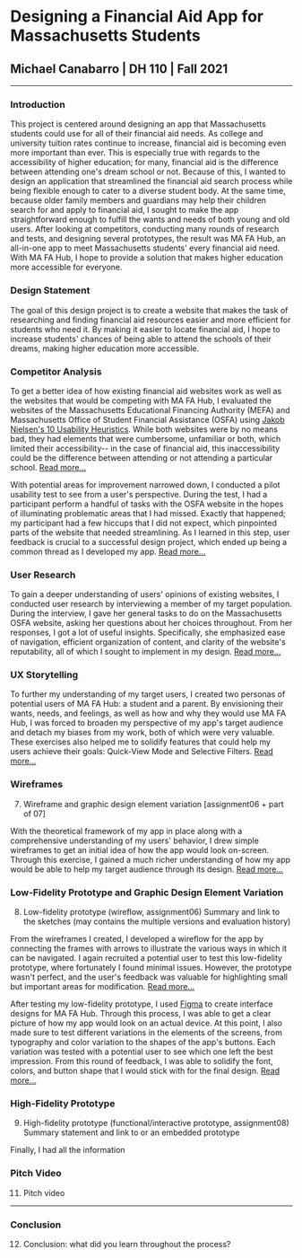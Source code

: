 # Designing a Financial Aid App for Massachusetts Students

## Michael Canabarro | DH 110 | Fall 2021

---

### Introduction

This project is centered around designing an app that Massachusetts students could use for all of their financial aid needs. As college and university tuition rates continue to increase, financial aid is becoming even more important than ever. This is especially true with regards to the accessibility of higher education; for many, financial aid is the difference between attending one's dream school or not. Because of this, I wanted to design an application that streamlined the financial aid search process while being flexible enough to cater to a diverse student body. At the same time, because older family members and guardians may help their children search for and apply to financial aid, I sought to make the app straightforward enough to fulfill the wants and needs of both young and old users. After looking at competitors, conducting many rounds of research and tests, and designing several prototypes, the result was MA FA Hub, an all-in-one app to meet Massachusetts students' every financial aid need. With MA FA Hub, I hope to provide a solution that makes higher education more accessible for everyone.

### Design Statement

The goal of this design project is to create a website that makes the task of researching and finding financial aid resources easier and more efficient for students who need it. By making it easier to locate financial aid, I hope to increase students' chances of being able to attend the schools of their dreams, making higher education more accessible.

### Competitor Analysis

To get a better idea of how existing financial aid websites work as well as the websites that would be competing with MA FA Hub, I evaluated the websites of the Massachusetts Educational Financing Authority (MEFA) and Massachusetts Office of Student Financial Assistance (OSFA) using [Jakob Nielsen's 10 Usability Heuristics](https://www.nngroup.com/articles/ten-usability-heuristics/). While both websites were by no means bad, they had elements that were cumbersome, unfamiliar or both, which limited their accessibility-- in the case of financial aid, this inaccessibility could be the difference between attending or not attending a particular school. [Read more...](https://github.com/michaelcanabarro/DH110-MICHAELCANABARRO/blob/main/Assignment01/README.md)

With potential areas for improvement narrowed down, I conducted a pilot usability test to see from a user's perspective. During the test, I had a participant perform a handful of tasks with the OSFA website in the hopes of illuminating problematic areas that I had missed. Exactly that happened; my participant had a few hiccups that I did not expect, which pinpointed parts of the website that needed streamlining. As I learned in this step, user feedback is crucial to a successful design project, which ended up being a common thread as I developed my app. [Read more...](https://github.com/michaelcanabarro/DH110-MICHAELCANABARRO/blob/main/Assignment02/README.md)

### User Research

To gain a deeper understanding of users' opinions of existing websites, I conducted user research by interviewing a member of my target population. During the interview, I gave her general tasks to do on the Massachusetts OSFA website, asking her questions about her choices throughout. From her responses, I got a lot of useful insights. Specifically, she emphasized ease of navigation, efficient organization of content, and clarity of the website's reputability, all of which I sought to implement in my design. [Read more...](https://github.com/michaelcanabarro/DH110-MICHAELCANABARRO/blob/main/Assignment03/README.md)

###  UX Storytelling

To further my understanding of my target users, I created two personas of potential users of MA FA Hub: a student and a parent. By envisioning their wants, needs, and feelings, as well as how and why they would use MA FA Hub, I was forced to broaden my perspective of my app's target audience and detach my biases from my work, both of which were very valuable. These exercises also helped me to solidify features that could help my users achieve their goals: Quick-View Mode and Selective Filters. [Read more...](https://github.com/michaelcanabarro/DH110-MICHAELCANABARRO/blob/main/Assignment04/README.md)

### Wireframes 

7) Wireframe and graphic design element variation [assignment06 + part of 07]

With the theoretical framework of my app in place along with a comprehensive understanding of my users' behavior, I drew simple wireframes to get an initial idea of how the app would look on-screen. Through this exercise, I gained a much richer understanding of how my app would be able to help my target audience through its design. [Read more...](https://github.com/michaelcanabarro/DH110-MICHAELCANABARRO/blob/main/Assignment05/README.md)

### Low-Fidelity Prototype and Graphic Design Element Variation

8) Low-fidelity prototype (wireflow, assignment06)
Summary and link to the sketches (may contains the multiple versions and evaluation history)

From the wireframes I created, I developed a wireflow for the app by connecting the frames with arrows to illustrate the various ways in which it can be navigated. I again recruited a potential user to test this low-fidelity prototype, where fortunately I found minimal issues. However, the prototype wasn't perfect, and the user's feedback was valuable for highlighting small but important areas for modification. [Read more...](https://github.com/michaelcanabarro/DH110-MICHAELCANABARRO/blob/main/Assignment05/README.md)

After testing my low-fidelity prototype, I used [Figma](https://www.figma.com/) to create interface designs for MA FA Hub. Through this process, I was able to get a clear picture of how my app would look on an actual device. At this point, I also made sure to test different variations in the elements of the screens, from typography and color variation to the shapes of the app's buttons. Each variation was tested with a potential user to see which one left the best impression. From this round of feedback, I was able to solidify the font, colors, and button shape that I would stick with for the final design. [Read more...](https://github.com/michaelcanabarro/DH110-MICHAELCANABARRO/tree/main/Assignment06)

### High-Fidelity Prototype

9) High-fidelity prototype (functional/interactive prototype, assignment08)
Summary statement and link to or an embedded prototype

Finally, I had all the information 

### Pitch Video

11) Pitch video 

---

### Conclusion

12) Conclusion: what did you learn throughout the process?
